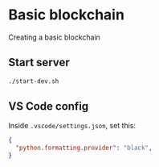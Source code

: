 # Basic blockchain

Creating a basic blockchain

## Start server

```sh
./start-dev.sh
```

## VS Code config

Inside `.vscode/settings.json`, set this:

```json
{
  "python.formatting.provider": "black",
}
```
